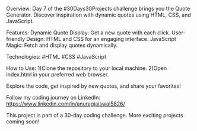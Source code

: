 Overview:
Day 7 of the #30Days30Projects challenge brings you the Quote Generator. Discover inspiration with dynamic quotes using HTML, CSS, and JavaScript.

Features:
Dynamic Quote Display: Get a new quote with each click.
User-friendly Design: HTML and CSS for an engaging interface.
JavaScript Magic: Fetch and display quotes dynamically.

Technologies:
#HTML
#CSS
#JavaScript

How to Use:
1)Clone the repository to your local machine.
2)Open index.html in your preferred web browser.

Explore the code, get inspired by new quotes, and share your favorites!

Follow my coding journey on LinkedIn: https://www.linkedin.com/in/anuragjaiswal5826/

This project is part of a 30-day coding challenge. More exciting projects coming soon!

